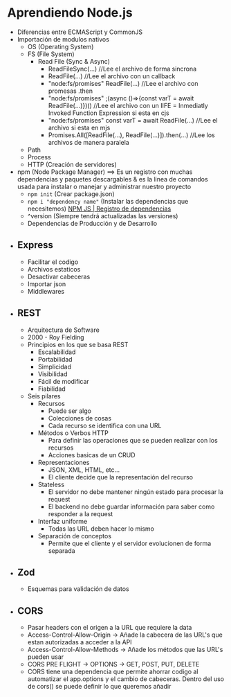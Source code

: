 # Aprendiendo Node.js

- Diferencias entre ECMAScript y CommonJS
- Importación de modulos nativos
    - OS (Operating System)
    - FS (File System)
        - Read File (Sync & Async)
            - ReadFileSync(...) //Lee el archivo de forma sincrona
            - ReadFile(...) //Lee el archivo con un callback
            - "node:fs/promises" ReadFile(...) //Lee el archivo con promesas .then
            - "node:fs/promises" ;(async ()=>{const varT = await ReadFile(...)})() //Lee el archivo con un IIFE = Inmediatly Invoked Function Expression si esta en cjs
            - "node:fs/promises" const varT = await ReadFile(...) //Lee el archivo si esta en mjs
            - Promises.All([ReadFile(...), ReadFile(...)]).then(...) //Lee los archivos de manera paralela
    - Path
    - Process
    - HTTP (Creación de servidores)
- npm (Node Package Manager) ==> Es un registro con muchas dependencias y paquetes descargables & es la linea de comandos usada para instalar o manejar y administrar nuestro proyecto
    - <code>npm init</code> (Crear package.json)
    - <code>npm i "dependency name"</code> (Instalar las dependencias que necesitemos) [NPM JS | Registro de dependencias](https://www.npmjs.com/)
    - ^version (Siempre tendrá actualizadas las versiones)
    - Dependencias de Producción y de Desarrollo
- ## Express
    - Facilitar el codigo
    - Archivos estaticos
    - Desactivar cabeceras
    - Importar json
    - Middlewares
- ## REST
    - Arquitectura de Software
    - 2000 - Roy Fielding
    - Principios en los que se basa REST
        - Escalabilidad
        - Portabilidad
        - Simplicidad
        - Visibilidad
        - Fácil de modificar
        - Fiabilidad
    - Seis pilares
        - Recursos
            - Puede ser algo
            - Colecciones de cosas
            - Cada recurso se identifica con una URL
        - Métodos o Verbos HTTP
            - Para definir las operaciones que se pueden realizar con los recursos
            - Acciones basicas de un CRUD
        - Representaciones
            - JSON, XML, HTML, etc...
            - El cliente decide que la representación del recurso
        - Stateless
            - El servidor no debe mantener ningún estado para procesar la request
            - El backend no debe guardar información para saber como responder a la request
        - Interfaz uniforme
            - Todas las URL deben hacer lo mismo
        - Separación de conceptos
            - Permite que el cliente y el servidor evolucionen de forma separada
- ## Zod
    - Esquemas para validación de datos
- ## CORS
    - Pasar headers con el origen a la URL que requiere la data
    - Access-Control-Allow-Origin -> Añade la cabecera de las URL's que estan autorizadas a acceder a la API
    - Access-Control-Allow-Methods -> Añade los métodos que las URL's pueden usar
    - CORS PRE FLIGHT -> OPTIONS -> GET, POST, PUT, DELETE
    - CORS tiene una dependencia que permite ahorrar codigo al automatizar el app.options y el cambio de cabeceras. Dentro del uso de cors() se puede definir lo que queremos añadir